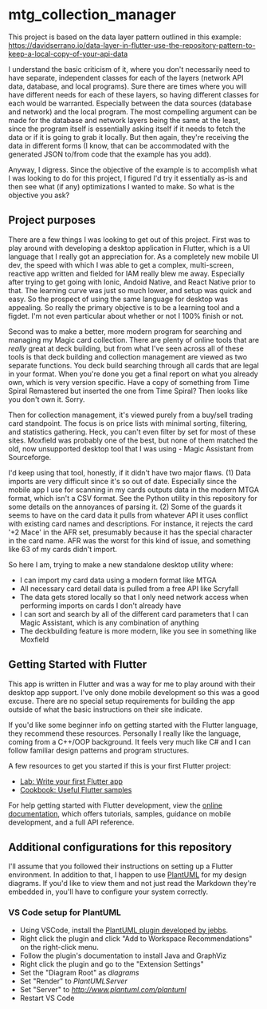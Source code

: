 # mtg_collection_manager

This project is based on the data layer pattern outlined in this example: https://davidserrano.io/data-layer-in-flutter-use-the-repository-pattern-to-keep-a-local-copy-of-your-api-data

I understand the basic criticism of it, where you don't necessarily need to have separate, independent classes for each of the layers (network API data, database, and local programs). Sure there are times where you will have different needs for each of these layers, so having different classes for each would be warranted. Especially between the data sources (database and network) and the local program. The most compelling argument can be made for the database and network layers being the same at the least, since the program itself is essentially asking itself if it needs to fetch the data or if it is going to grab it locally. But then again, they're receiving the data in different forms (I know, that can be accommodated with the generated JSON to/from code that the example has you add).

Anyway, I digress. Since the objective of the example is to accomplish what I was looking to do for this project, I figured I'd try it essentially as-is and then see what (if any) optimizations I wanted to make. So what is the objective you ask?

## Project purposes

There are a few things I was looking to get out of this project. First was to play around with developing a desktop application in Flutter, which is a UI language that I really got an appreciation for. As a completely new mobile UI dev, the speed with which I was able to get a complex, multi-screen, reactive app written and fielded for IAM really blew me away. Especially after trying to get going with Ionic, Andoid Native, and React Native prior to that. The learning curve was just so much lower, and setup was quick and easy. So the prospect of using the same language for desktop was appealing. So really the primary objective is to be a learning tool and a figdet. I'm not even particular about whether or not I 100% finish or not.

Second was to make a better, more modern program for searching and managing my Magic card collection. There are plenty of online tools that are _really_ great at deck building, but from what I've seen across all of these tools is that deck building and collection management are viewed as two separate functions. You deck build searching through all cards that are legal in your format. When you're done you get a final report on what you already own, which is very version specific. Have a copy of something from Time Spiral Remastered but inserted the one from Time Spiral? Then looks like you don't own it. Sorry.

Then for collection management, it's viewed purely from a buy/sell trading card standpoint. The focus is on price lists with minimal sorting, filtering, and statistics gathering. Heck, you can't even filter by set for most of these sites. Moxfield was probably one of the best, but none of them matched the old, now unsupported desktop tool that I was using - Magic Assistant from Sourceforge. 

I'd keep using that tool, honestly, if it didn't have two major flaws. (1) Data imports are very difficult since it's so out of date. Especially since the mobile app I use for scanning in my cards outputs data in the modern MTGA format, which isn't a CSV format. See the Python utility in this repository for some details on the annoyances of parsing it.  (2) Some of the guards it seems to have on the card data it pulls from whatever API it uses conflict with existing card names and descriptions. For instance, it rejects the card '+2 Mace' in the AFR set, presumably because it has the special character in the card name. AFR was the worst for this kind of issue, and something like 63 of my cards didn't import.

So here I am, trying to make a new standalone desktop utility where: 
* I can import my card data using a modern format like MTGA
* All necessary card detail data is pulled from a free API like Scryfall
* The data gets stored locally so that I only need network access when performing imports on cards I don't already have
* I can sort and search by all of the different card parameters that I can Magic Assistant, which is any combination of anything
* The deckbuilding feature is more modern, like you see in something like Moxfield

## Getting Started with Flutter

This app is written in Flutter and was a way for me to play around with their desktop app support. I've only done mobile development so this was a good excuse. There are no special setup requirements for building the app outside of what the basic instructions on their site indicate.

If you'd like some beginner info on getting started with the Flutter language, they recommend these resources. Personally I really like the language, coming from a C++/OOP background. It feels very much like C# and I can follow familiar design patterns and program structures.

A few resources to get you started if this is your first Flutter project:

- [Lab: Write your first Flutter app](https://docs.flutter.dev/get-started/codelab)
- [Cookbook: Useful Flutter samples](https://docs.flutter.dev/cookbook)

For help getting started with Flutter development, view the
[online documentation](https://docs.flutter.dev/), which offers tutorials,
samples, guidance on mobile development, and a full API reference.

## Additional configurations for this repository

I'll assume that you followed their instructions on setting up a Flutter environment. In addition to that, I happen to use [PlantUML](https://github.com/plantuml-stdlib/C4-PlantUML) for my design diagrams. If you'd like to view them and not just read the Markdown they're embedded in, you'll have to configure your system correctly.

### VS Code setup for PlantUML
* Using VSCode, install the [PlantUML plugin developed by jebbs](https://marketplace.visualstudio.com/items?itemName=jebbs.plantuml).  
* Right click the plugin and click "Add to Workspace Recommendations" on the right-click menu.
* Follow the plugin's documentation to install Java and GraphViz
* Right click the plugin and go to the "Extension Settings"
* Set the "Diagram Root" as _diagrams_
* Set "Render" to _PlantUMLServer_
* Set "Server" to _http://www.plantuml.com/plantuml_
* Restart VS Code